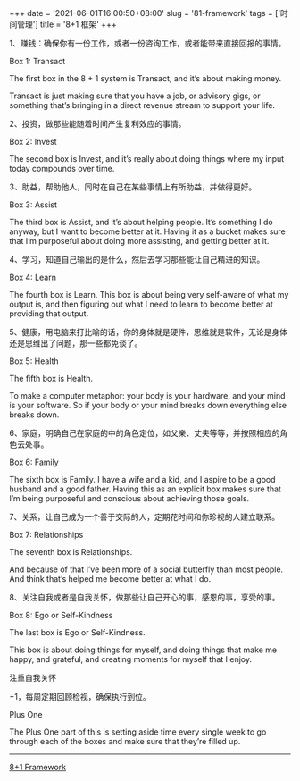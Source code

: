 +++
date = '2021-06-01T16:00:50+08:00'
slug = '81-framework'
tags = ['时间管理']
title = '8+1 框架'
+++

1、赚钱：确保你有一份工作，或者一份咨询工作，或者能带来直接回报的事情。

Box 1: Transact

The first box in the 8 + 1 system is Transact, and it’s about making money.

Transact is just making sure that you have a job, or advisory gigs, or something that’s bringing in a direct revenue stream to support your life.

2、投资，做那些能随着时间产生复利效应的事情。

Box 2: Invest

The second box is Invest, and it’s really about doing things where my input today compounds over time.

3、助益，帮助他人，同时在自己在某些事情上有所助益，并做得更好。

Box 3: Assist

The third box is Assist, and it’s about helping people. It’s something I do anyway, but I want to become better at it. Having it as a bucket makes sure that I’m purposeful about doing more assisting, and getting better at it.

4、学习，知道自己输出的是什么，然后去学习那些能让自己精进的知识。

Box 4: Learn

The fourth box is Learn. This box is about being very self-aware of what my output is, and then figuring out what I need to learn to become better at providing that output.

5、健康，用电脑来打比喻的话，你的身体就是硬件，思维就是软件，无论是身体还是思维出了问题，那一些都免谈了。

Box 5: Health

The fifth box is Health.

To make a computer metaphor: your body is your hardware, and your mind is your software. So if your body or your mind breaks down everything else breaks down.

6、家庭，明确自己在家庭的中的角色定位，如父亲、丈夫等等，并按照相应的角色去处事。

Box 6: Family

The sixth box is Family. I have a wife and a kid, and I aspire to be a good husband and a good father. Having this as an explicit box makes sure that I’m being purposeful and conscious about achieving those goals.

7、关系，让自己成为一个善于交际的人，定期花时间和你珍视的人建立联系。

Box 7: Relationships

The seventh box is Relationships.

And because of that I’ve been more of a social butterfly than most people. And think that’s helped me become better at what I do.

8、关注自我或者是自我关怀，做那些让自己开心的事，感恩的事，享受的事。

Box 8: Ego or Self-Kindness

The last box is Ego or Self-Kindness.

This box is about doing things for myself, and doing things that make me happy, and grateful, and creating moments for myself that I enjoy.

注重自我关怀

+1，每周定期回顾检视，确保执行到位。

Plus One

The Plus One part of this is setting aside time every single week to go through each of the boxes and make sure that they’re filled up.

---

[8+1 Framework](https://hellohenrik.com/81-framework)
